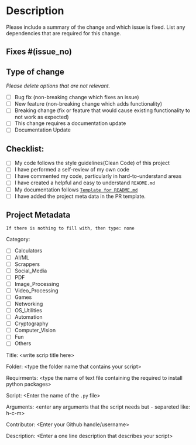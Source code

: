 <!--
Thank you for sending the PR! We appreciate you spending the time to work on these changes.
Help us understand your motivation by explaining why you decided to make this change.
Happy Contributing!
-->

# Description

Please include a summary of the change and which issue is fixed. List any dependencies that are required for this change.

## Fixes #(issue_no)

## Type of change

_Please delete options that are not relevant._

- [ ] Bug fix (non-breaking change which fixes an issue)
- [ ] New feature (non-breaking change which adds functionality)
- [ ] Breaking change (fix or feature that would cause existing functionality to not work as expected)
- [ ] This change requires a documentation update
- [ ] Documentation Update

## Checklist:

- [ ] My code follows the style guidelines(Clean Code) of this project
- [ ] I have performed a self-review of my own code
- [ ] I have commented my code, particularly in hard-to-understand areas
- [ ] I have created a helpful and easy to understand `README.md`
- [ ] My documentation follows [`Template for README.md`](https://github.com/avinashkranjan/Amazing-Python-Scripts/blob/master/Template%20for%20README.md)
- [ ] I have added the project meta data in the PR template.

## Project Metadata

`` If there is nothing to fill with, then type: none ``

Category:
- [ ] Calculators
- [ ] AI/ML
- [ ] Scrappers
- [ ] Social_Media
- [ ] PDF
- [ ] Image_Processing
- [ ] Video_Processing
- [ ] Games
- [ ] Networking
- [ ] OS_Utilities
- [ ] Automation
- [ ] Cryptography
- [ ] Computer_Vision
- [ ] Fun
- [ ] Others

Title: \<write scrip title here\>

Folder: \<type the folder name that contains your script\>

Requirments: \<type the name of text file containing the required to install python packages\>

Script: \<Enter the name of the ``.py`` file\>

Arguments: \<enter any arguments that the script needs but `-` separeted like: h-c-m\>

Contributor: \<Enter your Github handle/username\>

Description: \<Enter a one line description that describes your script\>